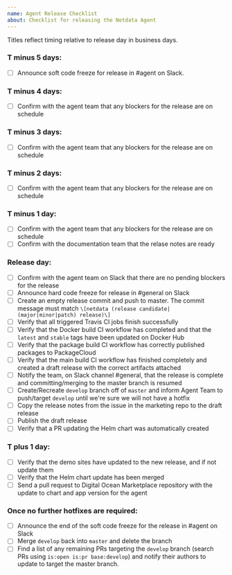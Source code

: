 ```yaml
---
name: Agent Release Checklist
about: Checklist for releasing the Netdata Agent
---
```


Titles reflect timing relative to release day in business days.

### T minus 5 days:
- [ ] Announce soft code freeze for release in #agent on Slack.

### T minus 4 days:
- [ ] Confirm with the agent team that any blockers for the release are on schedule

### T minus 3 days:
- [ ] Confirm with the agent team that any blockers for the release are on schedule

### T minus 2 days:
- [ ] Confirm with the agent team that any blockers for the release are on schedule

### T minus 1 day:
- [ ] Confirm with the agent team that any blockers for the release are on schedule
- [ ] Confirm with the documentation team that the relase notes are ready

### Release day:
- [ ] Confirm with the agent team on Slack that there are no pending blockers for the release
- [ ] Announce hard code freeze for release in #general on Slack
- [ ] Create an empty release commit and push to master. The commit message must match `\[netdata (release candidate|(major|minor|patch) release)\]`
- [ ] Verify that all triggered Travis CI jobs finish successfully
- [ ] Verify that the Docker build CI workflow has completed and that the `latest` and `stable` tags have been updated on Docker Hub
- [ ] Verify that the package build CI workflow has correctly published packages to PackageCloud
- [ ] Verify that the main build CI workflow has finished completely and created a draft release with the correct artifacts attached
- [ ] Notify the team, on Slack channel #general, that the release is complete and committing/merging to the master branch is resumed
- [ ] Create/Recreate `develop` branch off of `master` and inform Agent Team to push/target `develop` until we're sure we will not have a hotfix
- [ ] Copy the release notes from the issue in the marketing repo to the draft release
- [ ] Publish the draft release
- [ ] Verify that a PR updating the Helm chart was automatically created

### T plus 1 day:
- [ ] Verify that the demo sites have updated to the new release, and if not update them
- [ ] Verify that the Helm chart update has been merged
- [ ] Send a pull request to Digital Ocean Marketplace repository with the update to chart and app version for the agent

### Once no further hotfixes are required:
- [ ] Announce the end of the soft code freeze for the release in #agent on Slack
- [ ] Merge `develop` back into `master` and delete the branch
- [ ] Find a list of any remaining PRs targeting the `develop` branch (search PRs using `is:open is:pr base:develop`) and notify their authors to update to target the master branch.
